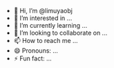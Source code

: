 - 👋 Hi, I’m @limuyaobj
- 👀 I’m interested in ...
- 🌱 I’m currently learning ...
- 💞️ I’m looking to collaborate on ...
- 📫 How to reach me ...
- 😄 Pronouns: ...
- ⚡ Fun fact: ...

<!---
limuyaobj/limuyaobj is a ✨ special ✨ repository because its `README.md` (this file) appears on your GitHub profile.
You can click the Preview link to take a look at your changes.
--->
